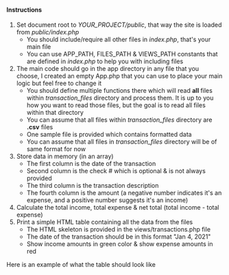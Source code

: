 #### Instructions
1. Set document root to _YOUR_PROJECT/public_, that way the site is loaded from _public/index.php_
   * You should include/require all other files in _index.php_, that's your main file
   * You can use APP_PATH, FILES_PATH & VIEWS_PATH constants that are defined in _index.php_ to help you with including files
2. The main code should go in the app directory in any file that you choose, I created an empty App.php that you can use to place your main logic but feel free to change it
   * You should define multiple functions there which will read **all** files within _transaction_files_ directory and process them. It is up to you how you want to read those files, but the goal is to read all files within that directory
   * You can assume that all files within _transaction_files_ directory are **.csv** files
   * One sample file is provided which contains formatted data
   * You can assume that all files in _transaction_files_ directory will be of same format for now
3. Store data in memory (in an array)
   * The first column is the date of the transaction
   * Second column is the check # which is optional & is not always provided
   * The third column is the transaction description
   * The fourth column is the amount (a negative number indicates it's an expense, and a positive number suggests it's an income)
4. Calculate the total income, total expense & net total (total income - total expense)
5. Print a simple HTML table containing all the data from the files
   * The HTML skeleton is provided in the views/transactions.php file
   * The date of the transaction should be in this format "Jan 4, 2021"
   * Show income amounts in green color & show expense amounts in red

Here is an example of what the table should look like
